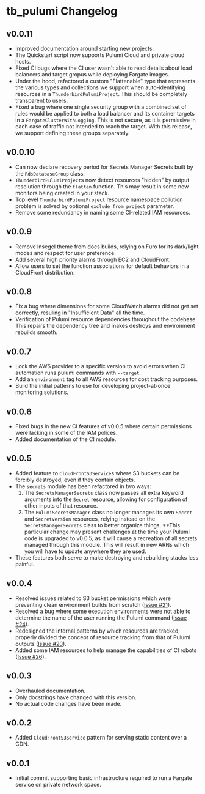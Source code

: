 # tb_pulumi Changelog

## v0.0.11

  - Improved documentation around starting new projects.
  - The Quickstart script now supports Pulumi Cloud and private cloud hosts.
  - Fixed CI bugs where the CI user wasn't able to read details about load balancers and target gropus while deploying
    Fargate images.
  - Under the hood, refactored a custom "Flattenable" type that represents the various types and collections we support
    when auto-identifying resources in a `ThunderbirdPulumiProject`. This should be completely transparent to users.
  - Fixed a bug where one single security group with a combined set of rules would be applied to both a load balancer
    and its container targets in a `FargateClusterWithLogging`. This is not secure, as it is permissive in each case of
    traffic not intended to reach the target. With this release, we support defining these groups separately.

## v0.0.10

  - Can now declare recovery period for Secrets Manager Secrets built by the `RdsDatabaseGroup` class.
  - `ThunderbirdPulumiProject`s now detect resources "hidden" by output resolution through the `flatten` function. This may result in some new monitors being created in your stack.
  - Top level `ThunderbirdPulumiProject` resource namespace pollution problem is solved by optional `exclude_from_project` parameter.
  - Remove some redundancy in naming some CI-related IAM resources.

## v0.0.9

  - Remove Insegel theme from docs builds, relying on Furo for its dark/light modes and respect for user preference.
  - Add several high priority alarms through EC2 and CloudFront.
  - Allow users to set the function associations for default behaviors in a CloudFront distribution.

## v0.0.8

  - Fix a bug where dimensions for some CloudWatch alarms did not get set correctly, resuling in "Insufficient Data" all
    the time.
  - Verification of Pulumi resource dependencies throughout the codebase. This repairs the dependency tree and makes
    destroys and environment rebuilds smooth.

## v0.0.7

  - Lock the AWS provider to a specific version to avoid errors when CI automation runs pulumi commands with `--target`.
  - Add an `environment` tag to all AWS resources for cost tracking purposes.
  - Build the initial patterns to use for developing project-at-once monitoring solutions.

## v0.0.6

  - Fixed bugs in the new CI features of v0.0.5 where certain permissions were lacking in some of the IAM polices.
  - Added documentation of the CI module.

## v0.0.5

  - Added feature to `CloudFrontS3Service`s where S3 buckets can be forcibly destroyed, even if they contain objects.
  - The `secrets` module has been refactored in two ways:
    1.  The `SecretsManagerSecrets` class now passes all extra keyword arguments into the `Secret` resource, allowing
        for configuration of other inputs of that resource.
    2.  The `PulumiSecretsManager` class no longer manages its own `Secret` and `SecretVersion` resources, relying
        instead on the `SecretsManagerSecrets` class to better organize things. **This particular change may present
        challenges at the time your Pulumi code is upgraded to v0.0.5, as it will cause a recreation of all secrets
        managed through this module. This will result in new ARNs which you will have to update anywhere they are used.
  - These features both serve to make destroying and rebuilding stacks less painful.

## v0.0.4

  - Resolved issues related to S3 bucket permissions which were preventing clean environment builds from scratch ([Issue #21](https://github.com/thunderbird/pulumi/issues/21)).
  - Resolved a bug where some execution environments were not able to determine the name of the user running the Pulumi command ([Issue #24](https://github.com/thunderbird/pulumi/issues/24)).
  - Redesigned the internal patterns by which resources are tracked; properly divided the concept of resource tracking from that of Pulumi outputs ([Issue #20](https://github.com/thunderbird/pulumi/issues/20)).
  - Added some IAM resources to help manage the capabilities of CI robots ([Issue #26](https://github.com/thunderbird/pulumi/issues/26)).


## v0.0.3

  - Overhauled documentation.
  - Only docstrings have changed with this version.
  - No actual code changes have been made.


## v0.0.2

  - Added `CloudFrontS3Service` pattern for serving static content over a CDN.


## v0.0.1

  - Initial commit supporting basic infrastructure required to run a Fargate service on private network space.
